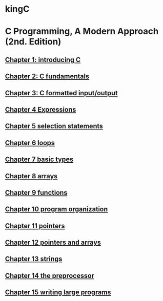 # kingC

# C Programming, A Modern Approach (2nd. Edition)

## [Chapter 1: introducing C](chapter01/README.md)

## [Chapter 2: C fundamentals](chapter02/README.md)

## [Chapter 3: C formatted input/output](chapter03/README.md)

## [Chapter 4 Expressions](chapter04/README.md)

## [Chapter 5 selection statements](chapter05/README.md)

## [Chapter 6 loops](chapter06/README.md)

## [Chapter 7 basic types](chapter07/README.md)

## [Chapter 8 arrays ](chapter08/README.md)

## [Chapter 9 functions ](chapter09/README.md)

## [Chapter 10 program organization ](chapter10/README.md)

## [Chapter 11 pointers ](chapter11/README.md)

## [Chapter 12 pointers and arrays ](chapter12/README.md)

## [Chapter 13 strings ](chapter13/README.md)

## [Chapter 14 the preprocessor ](chapter14/README.md)

## [Chapter 15 writing large programs ](chapter15/README.md)



